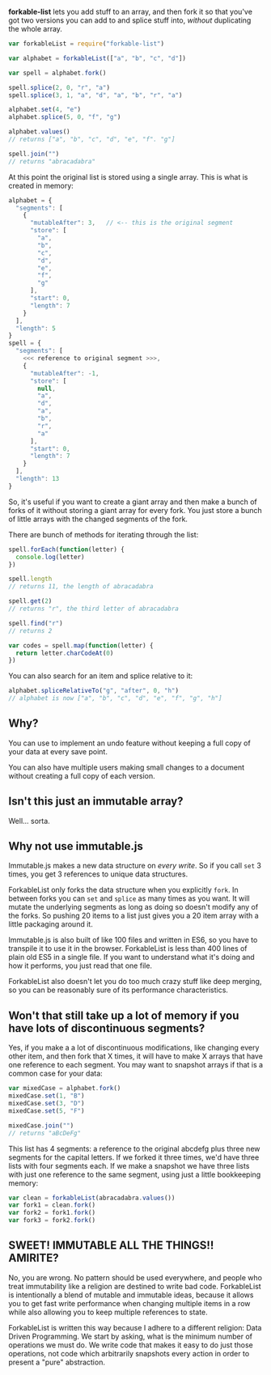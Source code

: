 **forkable-list** lets you add stuff to an array, and then fork it so that you've got two versions you can add to and splice stuff into, _without_ duplicating the whole array.

```javascript
var forkableList = require("forkable-list")

var alphabet = forkableList(["a", "b", "c", "d"])

var spell = alphabet.fork()

spell.splice(2, 0, "r", "a")
spell.splice(3, 1, "a", "d", "a", "b", "r", "a")

alphabet.set(4, "e")
alphabet.splice(5, 0, "f", "g")

alphabet.values()
// returns ["a", "b", "c", "d", "e", "f". "g"]

spell.join("")
// returns "abracadabra"
```
At this point the original list is stored using a single array. This is what is created in memory:
```javascript
alphabet = {
  "segments": [
    { 
      "mutableAfter": 3,   // <-- this is the original segment
      "store": [
        "a",
        "b",
        "c",
        "d",
        "e",
        "f",
        "g"
      ],
      "start": 0,
      "length": 7
    }
  ],
  "length": 5
}
spell = {
  "segments": [
    <<< reference to original segment >>>,
    {
      "mutableAfter": -1,
      "store": [
        null,
        "a",
        "d",
        "a",
        "b",
        "r",
        "a"
      ],
      "start": 0,
      "length": 7
    }
  ],
  "length": 13
}
```
So, it's useful if you want to create a giant array and then make a bunch of forks of it without storing a giant array for every fork. You just store a bunch of little arrays with the changed segments of the fork.

There are bunch of methods for iterating through the list:

```javascript
spell.forEach(function(letter) {
  console.log(letter)
})

spell.length
// returns 11, the length of abracadabra

spell.get(2)
// returns "r", the third letter of abracadabra

spell.find("r")
// returns 2

var codes = spell.map(function(letter) {
  return letter.charCodeAt(0)
})
```

You can also search for an item and splice relative to it:

```javascript
alphabet.spliceRelativeTo("g", "after", 0, "h")
// alphabet is now ["a", "b", "c", "d", "e", "f", "g", "h"]
```

## Why?

You can use to implement an undo feature without keeping a full copy of your data at every save point.

You can also have multiple users making small changes to a document without creating a full copy of each version.

## Isn't this just an immutable array?

Well... sorta.

## Why not use immutable.js

Immutable.js makes a new data structure on *every write*. So if you call `set` 3 times, you get 3 references to unique data structures.

ForkableList only forks the data structure when you explicitly `fork`. In between forks you can `set` and `splice` as many times as you want. It will mutate the underlying segments as long as doing so doesn't modify any of the forks. So pushing 20 items to a list just gives you a 20 item array with a little packaging around it.

Immutable.js is also built of like 100 files and written in ES6, so you have to transpile it to use it in the browser. ForkableList is less than 400 lines of plain old ES5 in a single file. If you want to understand what it's doing and how it performs, you just read that one file.

ForkableList also doesn't let you do too much crazy stuff like deep merging, so you can be reasonably sure of its performance characteristics.

## Won't that still take up a lot of memory if you have lots of discontinuous segments?

Yes, if you make a a lot of discontinuous modifications, like changing every other item, and then fork that X times, it will have to make X arrays that have one reference to each segment. You may want to snapshot arrays if that is a common case for your data:

```javascript
var mixedCase = alphabet.fork()
mixedCase.set(1, "B")
mixedCase.set(3, "D")
mixedCase.set(5, "F")

mixedCase.join("")
// returns "aBcDeFg"
```
This list has 4 segments: a reference to the original abcdefg plus three new segments for the capital letters. If we forked it three times, we'd have three lists with four segments each. If we make a snapshot we have three lists with just one reference to the same segment, using just a little bookkeeping memory:

```javascript
var clean = forkableList(abracadabra.values())
var fork1 = clean.fork()
var fork2 = fork1.fork()
var fork3 = fork2.fork()
```

## SWEET! IMMUTABLE ALL THE THINGS!! AMIRITE?

No, you are wrong. No pattern should be used everywhere, and people who treat immutability like a religion are destined to write bad code. ForkableList is intentionally a blend of mutable and immutable ideas, because it allows you to get fast write performance when changing multiple items in a row while also allowing you to keep multiple references to state.

ForkableList is written this way because I adhere to a different religion: Data Driven Programming. We start by asking, what is the minimum number of operations we must do. We write code that makes it easy to do just those operations, not code which arbitrarily snapshots every action in order to present a "pure" abstraction.
